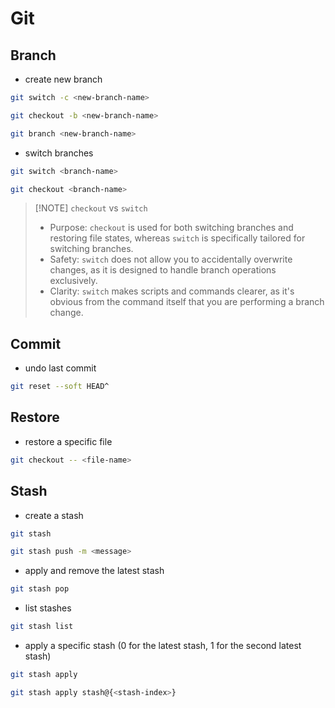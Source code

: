 # Git

## Branch

- create new branch

```sh
git switch -c <new-branch-name>
```

```sh
git checkout -b <new-branch-name>
```

```sh
git branch <new-branch-name>
```

- switch branches

```sh
git switch <branch-name>
```

```sh
git checkout <branch-name>
```

> [!NOTE] `checkout` vs `switch`
>
> - Purpose: `checkout` is used for both switching branches and restoring file states, whereas `switch` is specifically tailored for switching branches.
> - Safety: `switch` does not allow you to accidentally overwrite changes, as it is designed to handle branch operations exclusively.
> - Clarity: `switch` makes scripts and commands clearer, as it's obvious from the command itself that you are performing a branch change.

## Commit

- undo last commit

```sh
git reset --soft HEAD^
```

## Restore

- restore a specific file

```sh
git checkout -- <file-name>
```

## Stash

- create a stash

```sh
git stash
```

```sh
git stash push -m <message>
```

- apply and remove the latest stash

```sh
git stash pop
```

- list stashes

```sh
git stash list
```

- apply a specific stash (0 for the latest stash, 1 for the second latest stash)

```sh
git stash apply
```

```sh
git stash apply stash@{<stash-index>}
```
